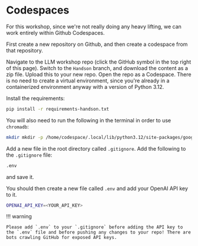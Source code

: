 # Codespaces

For this workshop, since we're not really doing any heavy lifting, we can work entirely within Github Codespaces.

First create a new repository on Github, and then create a codespace from that repository. 

Navigate to the LLM workshop repo (click the GitHub symbol in the top right of this page). Switch to the `Handson` branch, and download the content as a zip file. Upload this to your new repo. Open the repo as a Codespace. There is no need to create a virtual environment, since you're already in a containerized environment anyway with a version of Python 3.12.

Install the requirements:

```bash
pip install -r requirements-handson.txt
```

You will also need to run the following in the terminal in order to use `chromadb`:

```bash
mkdir mkdir -p /home/codespace/.local/lib/python3.12/site-packages/google/colab
```

Add a new file in the root directory called `.gitignore`. Add the following to the `.gitignore` file:

```bash
.env
```

and save it.

You should then create a new file called `.env` and add your OpenAI API key to it.

```bash
OPENAI_API_KEY=<YOUR_API_KEY>
```

!!! warning

    Please add `.env` to your `.gitignore` before adding the API key to the `.env` file and before pushing any changes to your repo! There are bots crawling GitHub for exposed API keys.